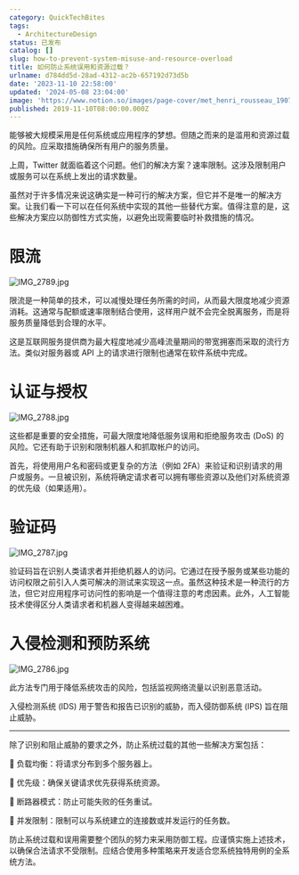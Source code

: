 ```yaml
---
category: QuickTechBites
tags:
  - ArchitectureDesign
status: 已发布
catalog: []
slug: how-to-prevent-system-misuse-and-resource-overload
title: 如何防止系统误用和资源过载？
urlname: d784dd5d-28ad-4312-ac2b-657192d73d5b
date: '2023-11-10 22:58:00'
updated: '2024-05-08 23:04:00'
image: 'https://www.notion.so/images/page-cover/met_henri_rousseau_1907.jpg'
published: 2019-11-10T08:00:00.000Z
---
```


能够被大规模采用是任何系统或应用程序的梦想。但随之而来的是滥用和资源过载的风险。应采取措施确保所有用户的服务质量。


上周，Twitter 就面临着这个问题。他们的解决方案？速率限制。这涉及限制用户或服务可以在系统上发出的请求数量。


虽然对于许多情况来说这确实是一种可行的解决方案，但它并不是唯一的解决方案。让我们看一下可以在任何系统中实现的其他一些替代方案。值得注意的是，这些解决方案应以防御性方式实施，以避免出现需要临时补救措施的情况。


# 限流


![IMG_2789.jpg](https://r2.ithuo.net/elog-image/ee7bcb8993f7f71fcf220ca259d8e6a4.jpg)


限流是一种简单的技术，可以减慢处理任务所需的时间，从而最大限度地减少资源消耗。这通常与配额或速率限制结合使用，这样用户就不会完全脱离服务，而是将服务质量降低到合理的水平。


这是互联网服务提供商为最大程度地减少高峰流量期间的带宽拥塞而采取的流行方法。类似对服务器或 API 上的请求进行限制也通常在软件系统中完成。


# 认证与授权


![IMG_2788.jpg](https://r2.ithuo.net/elog-image/3d40eb453af05b5abc5a620def12db30.jpg)


这些都是重要的安全措施，可最大限度地降低服务误用和拒绝服务攻击 (DoS) 的风险。它还有助于识别和限制机器人和抓取帐户的访问。


首先，将使用用户名和密码或更复杂的方法（例如 2FA）来验证和识别请求的用户或服务。一旦被识别，系统将确定请求者可以拥有哪些资源以及他们对系统资源的优先级（如果适用）。


# 验证码


![IMG_2787.jpg](https://r2.ithuo.net/elog-image/64bbf68443a83503c9494a3dc80c1e52.jpg)


验证码旨在识别人类请求者并拒绝机器人的访问。它通过在授予服务或某些功能的访问权限之前引入人类可解决的测试来实现这一点。虽然这种技术是一种流行的方法，但它对应用程序可访问性的影响是一个值得注意的考虑因素。此外，人工智能技术使得区分人类请求者和机器人变得越来越困难。


# 入侵检测和预防系统


![IMG_2786.jpg](https://r2.ithuo.net/elog-image/eebeadf02acf1eea368e88e974417eca.jpg)


此方法专门用于降低系统攻击的风险，包括监视网络流量以识别恶意活动。


入侵检测系统 (IDS) 用于警告和报告已识别的威胁，而入侵防御系统 (IPS) 旨在阻止威胁。


---


除了识别和阻止威胁的要求之外，防止系统过载的其他一些解决方案包括：


🔸 负载均衡：将请求分布到多个服务器上。


🔸 优先级：确保关键请求优先获得系统资源。


🔸 断路器模式：防止可能失败的任务重试。


🔸 并发限制：限制可以与系统建立的连接数或并发运行的任务数。


防止系统过载和误用需要整个团队的努力来采用防御工程。应谨慎实施上述技术，以确保合法请求不受限制。应结合使用多种策略来开发适合您系统独特用例的全系统方法。

